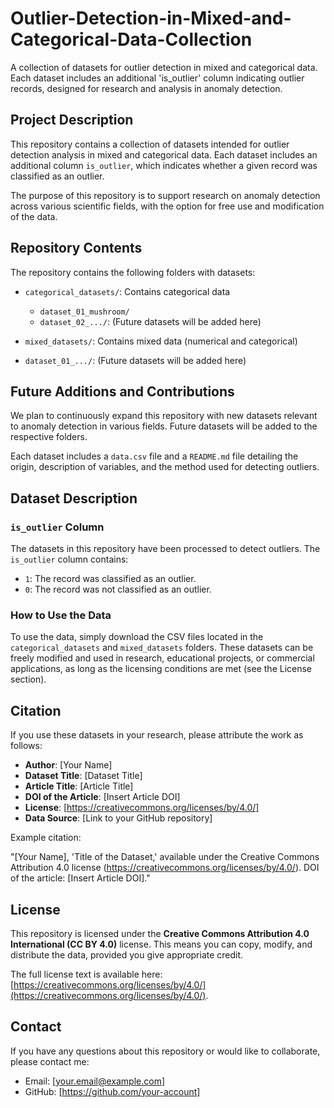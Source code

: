 # Outlier-Detection-in-Mixed-and-Categorical-Data-Collection

A collection of datasets for outlier detection in mixed and categorical data. Each dataset includes an additional 'is_outlier' column indicating outlier records, designed for research and analysis in anomaly detection.

## Project Description

This repository contains a collection of datasets intended for outlier detection analysis in mixed and categorical data. Each dataset includes an additional column `is_outlier`, which indicates whether a given record was classified as an outlier.

The purpose of this repository is to support research on anomaly detection across various scientific fields, with the option for free use and modification of the data.

## Repository Contents

The repository contains the following folders with datasets:

- `categorical_datasets/`: Contains categorical data
  - `dataset_01_mushroom/`
  - `dataset_02_.../`: (Future datasets will be added here)
  
- `mixed_datasets/`: Contains mixed data (numerical and categorical)
 - `dataset_01_.../`: (Future datasets will be added here)

## Future Additions and Contributions

We plan to continuously expand this repository with new datasets relevant to anomaly detection in various fields. Future datasets will be added to the respective folders.
  
Each dataset includes a `data.csv` file and a `README.md` file detailing the origin, description of variables, and the method used for detecting outliers.

## Dataset Description

### `is_outlier` Column

The datasets in this repository have been processed to detect outliers. The `is_outlier` column contains:

- `1`: The record was classified as an outlier.
- `0`: The record was not classified as an outlier.

### How to Use the Data

To use the data, simply download the CSV files located in the `categorical_datasets` and `mixed_datasets` folders. These datasets can be freely modified and used in research, educational projects, or commercial applications, as long as the licensing conditions are met (see the License section).

## Citation

If you use these datasets in your research, please attribute the work as follows:

- **Author**: [Your Name]
- **Dataset Title**: [Dataset Title]
- **Article Title**: [Article Title]
- **DOI of the Article**: [Insert Article DOI]
- **License**: [https://creativecommons.org/licenses/by/4.0/]
- **Data Source**: [Link to your GitHub repository]

Example citation:

"[Your Name], 'Title of the Dataset,' available under the Creative Commons Attribution 4.0 license (https://creativecommons.org/licenses/by/4.0/). DOI of the article: [Insert Article DOI]."

## License

This repository is licensed under the **Creative Commons Attribution 4.0 International (CC BY 4.0)** license. This means you can copy, modify, and distribute the data, provided you give appropriate credit.

The full license text is available here: [https://creativecommons.org/licenses/by/4.0/](https://creativecommons.org/licenses/by/4.0/).

## Contact

If you have any questions about this repository or would like to collaborate, please contact me:

- Email: [your.email@example.com]
- GitHub: [https://github.com/your-account]

